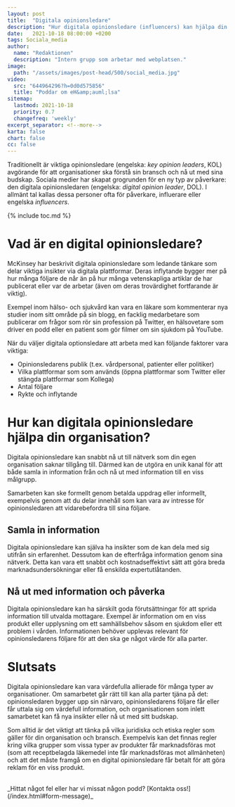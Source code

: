 ```yaml
---
layout: post
title:  "Digitala opinionsledare"
description: "Hur digitala opinionsledare (influencers) kan hjälpa din organisation"
date:   2021-10-18 08:00:00 +0200
tags: Sociala_media
author:
  name: "Redaktionen"
  description: "Intern grupp som arbetar med webplatsen."
image:
  path: "/assets/images/post-head/500/social_media.jpg"
video:
  src: "644964296?h=0d0d575856"
  title: "Poddar om eH&amp;auml;lsa"
sitemap:
  lastmod: 2021-10-18
  priority: 0.7
  changefreq: 'weekly'
excerpt_separator: <!--more-->
karta: false
chart: false
cc: false
---
```

Traditionellt är viktiga opinionsledare (engelska: _key opinion leaders_, KOL) avgörande för att organisationer ska förstå sin bransch och nå ut med sina budskap. Sociala medier har skapat grogrunden för en ny typ av påverkare: den digitala opinionsledaren (engelska: _digital opinion leader_, DOL). I allmänt tal kallas dessa personer ofta för påverkare, influerare eller engelska _influencers_.
<!--more-->

{% include toc.md %}

# Vad är en digital opinionsledare?
McKinsey har beskrivit digitala opinionsledare som ledande tänkare som delar viktiga insikter via digitala plattformar. Deras inflytande bygger mer på hur många följare de når än på hur många vetenskapliga artiklar de har publicerat eller var de arbetar (även om deras trovärdighet fortfarande är viktig).

Exempel inom hälso- och sjukvård kan vara en läkare som kommenterar nya studier inom sitt område på sin blogg, en facklig medarbetare som publicerar om frågor som rör sin profession på Twitter, en hälsovetare som driver en podd eller en patient som gör filmer om sin sjukdom på YouTube.

När du väljer digitala optionsledare att arbeta med kan följande faktorer vara viktiga:

* Opinionsledarens publik (t.ex. vårdpersonal, patienter eller politiker)
* Vilka plattformar som som används (öppna plattformar som Twitter eller stängda plattformar som Kollega)
* Antal följare
* Rykte och inflytande

# Hur kan digitala opinionsledare hjälpa din organisation?
Digitala opinionsledare kan snabbt nå ut till nätverk som din egen organisation saknar tillgång till. Därmed kan de utgöra en unik kanal för att både samla in information från och nå ut med information till en viss målgrupp.

Samarbeten kan ske formellt genom betalda uppdrag eller informellt, exempelvis genom att du delar innehåll som kan vara av intresse för opinionsledaren att vidarebefordra till sina följare.
## Samla in information
Digitala opinionsledare kan själva ha insikter som de kan dela med sig utifrån sin erfarenhet. Dessutom kan de efterfråga information genom sina nätverk. Detta kan vara ett snabbt och kostnadseffektivt sätt att göra breda marknadsundersökningar eller få enskilda expertutlåtanden.
## Nå ut med information och påverka
Digitala opinionsledare kan ha särskilt goda förutsättningar för att sprida information till utvalda mottagare. Exempel är information om en viss produkt eller upplysning om ett samhällsbehov såsom en sjukdom eller ett problem i vården. Informationen behöver upplevas relevant för opinionsledarens följare för att den ska ge något värde för alla parter.

# Slutsats
Digitala opinionsledare kan vara värdefulla allierade för många typer av organisationer. Om samarbetet går rätt till kan alla parter tjäna på det: opinionsledaren bygger upp sin närvaro, opinionsledarens följare får eller får uttala sig om värdefull information, och organisationen som inlett samarbetet kan få nya insikter eller nå ut med sitt budskap.

Som alltid är det viktigt att tänka på vilka juridiska och etiska regler som gäller för din organisation och bransch. Exempelvis kan det finnas regler kring vilka grupper som vissa typer av produkter får marknadsföras mot (som att receptbelagda läkemedel inte får marknadsföras mot allmänheten) och att det måste framgå om en digital opinionsledare får betalt för att göra reklam för en viss produkt.

<br/>
_Hittat något fel eller har vi missat någon podd? [Kontakta oss!](/index.html#form-message)_
